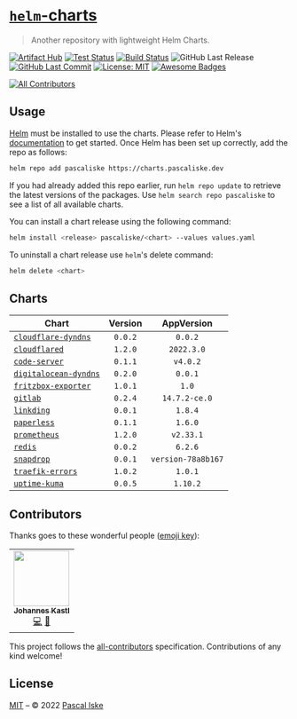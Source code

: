 # [`helm`-charts](https://charts.pascaliske.dev)

> Another repository with lightweight Helm Charts.

[![Artifact Hub](https://img.shields.io/endpoint?url=https://artifacthub.io/badge/repository/pascaliske&style=flat-square)](https://artifacthub.io/packages/search?repo=pascaliske) [![Test Status](https://img.shields.io/github/workflow/status/pascaliske/helm-charts/Test%20Charts/master?label=test&style=flat-square)](https://github.com/pascaliske/helm-charts/actions/workflows/test.yml) [![Build Status](https://img.shields.io/github/workflow/status/pascaliske/helm-charts/Release%20Charts/master?label=build&style=flat-square)](https://github.com/pascaliske/helm-charts/actions/workflows/release.yml) ![GitHub Last Release](https://img.shields.io/github/release-date/pascaliske/helm-charts?label=last%20release&style=flat-square) [![GitHub Last Commit](https://img.shields.io/github/last-commit/pascaliske/helm-charts?style=flat-square)](https://github.com/pascaliske/helm-charts) [![License: MIT](https://img.shields.io/badge/License-MIT-blue.svg?style=flat-square)](https://opensource.org/licenses/MIT) [![Awesome Badges](https://img.shields.io/badge/badges-awesome-green.svg?color=blue&style=flat-square)](https://github.com/Naereen/badges)

<!-- prettier-ignore-start -->
<!-- ALL-CONTRIBUTORS-BADGE:START - Do not remove or modify this section -->
[![All Contributors](https://img.shields.io/badge/all_contributors-1-orange.svg?style=flat-square)](#contributors-)
<!-- ALL-CONTRIBUTORS-BADGE:END -->
<!-- prettier-ignore-end -->

## Usage

[Helm](https://helm.sh) must be installed to use the charts. Please refer to Helm's [documentation](https://helm.sh/docs) to get started. Once Helm has been set up correctly, add the repo as follows:

```sh
helm repo add pascaliske https://charts.pascaliske.dev
```

If you had already added this repo earlier, run `helm repo update` to retrieve the latest versions of the packages. Use `helm search repo pascaliske` to see a list of all available charts.

You can install a chart release using the following command:

```sh
helm install <release> pascaliske/<chart> --values values.yaml
```

To uninstall a chart release use `helm`'s delete command:

```sh
helm delete <chart>
```

## Charts

| Chart                                                                             | Version |     AppVersion     |
| --------------------------------------------------------------------------------- | :-----: | :----------------: |
| [`cloudflare-dyndns`](https://charts.pascaliske.dev/charts/cloudflare-dyndns/)    | `0.0.2` |      `0.0.2`       |
| [`cloudflared`](https://charts.pascaliske.dev/charts/cloudflared)                 | `1.2.0` |     `2022.3.0`     |
| [`code-server`](https://charts.pascaliske.dev/charts/code-server)                 | `0.1.1` |      `v4.0.2`      |
| [`digitalocean-dyndns`](https://charts.pascaliske.dev/charts/digitalocean-dyndns) | `0.2.0` |      `0.0.1`       |
| [`fritzbox-exporter`](https://charts.pascaliske.dev/charts/fritzbox-exporter)     | `1.0.1` |       `1.0`        |
| [`gitlab`](https://charts.pascaliske.dev/charts/gitlab)                           | `0.2.4` |   `14.7.2-ce.0`    |
| [`linkding`](https://charts.pascaliske.dev/charts/linkding)                       | `0.0.1` |      `1.8.4`       |
| [`paperless`](https://charts.pascaliske.dev/charts/paperless)                     | `0.1.1` |      `1.6.0`       |
| [`prometheus`](https://charts.pascaliske.dev/charts/prometheus)                   | `1.2.0` |     `v2.33.1`      |
| [`redis`](https://charts.pascaliske.dev/charts/redis)                             | `0.0.2` |      `6.2.6`       |
| [`snapdrop`](https://charts.pascaliske.dev/charts/snapdrop)                       | `0.0.1` | `version-78a8b167` |
| [`traefik-errors`](https://charts.pascaliske.dev/charts/traefik-errors)           | `1.0.2` |      `1.0.1`       |
| [`uptime-kuma`](https://charts.pascaliske.dev/charts/uptime-kuma)                 | `0.0.5` |      `1.10.2`      |

## Contributors

Thanks goes to these wonderful people ([emoji key](https://allcontributors.org/docs/en/emoji-key)):

<!-- ALL-CONTRIBUTORS-LIST:START - Do not remove or modify this section -->
<!-- prettier-ignore-start -->
<!-- markdownlint-disable -->
<table>
  <tr>
    <td align="center"><a href="https://www.b1-systems.de"><img src="https://avatars.githubusercontent.com/u/26167225?v=4?s=100" width="100px;" alt=""/><br /><sub><b>Johannes Kastl</b></sub></a><br /><a href="https://github.com/pascaliske/helm-charts/commits?author=johanneskastl" title="Code">💻</a> <a href="https://github.com/pascaliske/helm-charts/commits?author=johanneskastl" title="Documentation">📖</a></td>
  </tr>
</table>

<!-- markdownlint-restore -->
<!-- prettier-ignore-end -->

<!-- ALL-CONTRIBUTORS-LIST:END -->

This project follows the [all-contributors](https://github.com/all-contributors/all-contributors) specification. Contributions of any kind welcome!

## License

[MIT](LICENSE.md) – © 2022 [Pascal Iske](https://pascaliske.dev)
